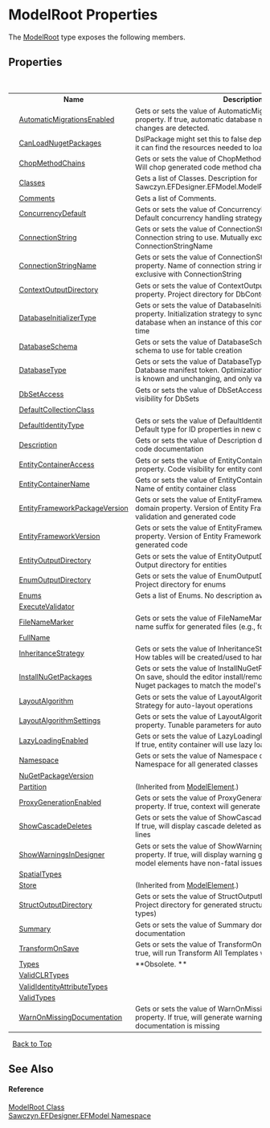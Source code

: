 # ModelRoot Properties
 

The <a href="T_Sawczyn_EFDesigner_EFModel_ModelRoot">ModelRoot</a> type exposes the following members.


## Properties
&nbsp;<table><tr><th></th><th>Name</th><th>Description</th></tr><tr><td>![Public property](media/pubproperty.gif "Public property")</td><td><a href="P_Sawczyn_EFDesigner_EFModel_ModelRoot_AutomaticMigrationsEnabled">AutomaticMigrationsEnabled</a></td><td>
Gets or sets the value of AutomaticMigrationsEnabled domain property. If true, automatic database migrations will be run when changes are detected.</td></tr><tr><td>![Public property](media/pubproperty.gif "Public property")![Static member](media/static.gif "Static member")</td><td><a href="P_Sawczyn_EFDesigner_EFModel_ModelRoot_CanLoadNugetPackages">CanLoadNugetPackages</a></td><td>
DslPackage might set this to false depending on whether or not it can find the resources needed to load Nuget packages</td></tr><tr><td>![Public property](media/pubproperty.gif "Public property")</td><td><a href="P_Sawczyn_EFDesigner_EFModel_ModelRoot_ChopMethodChains">ChopMethodChains</a></td><td>
Gets or sets the value of ChopMethodChains domain property. Will chop generated code method chains</td></tr><tr><td>![Public property](media/pubproperty.gif "Public property")</td><td><a href="P_Sawczyn_EFDesigner_EFModel_ModelRoot_Classes">Classes</a></td><td>
Gets a list of Classes. Description for Sawczyn.EFDesigner.EFModel.ModelRootHasClasses.ModelRoot</td></tr><tr><td>![Public property](media/pubproperty.gif "Public property")</td><td><a href="P_Sawczyn_EFDesigner_EFModel_ModelRoot_Comments">Comments</a></td><td>
Gets a list of Comments.</td></tr><tr><td>![Public property](media/pubproperty.gif "Public property")</td><td><a href="P_Sawczyn_EFDesigner_EFModel_ModelRoot_ConcurrencyDefault">ConcurrencyDefault</a></td><td>
Gets or sets the value of ConcurrencyDefault domain property. Default concurrency handling strategy</td></tr><tr><td>![Public property](media/pubproperty.gif "Public property")</td><td><a href="P_Sawczyn_EFDesigner_EFModel_ModelRoot_ConnectionString">ConnectionString</a></td><td>
Gets or sets the value of ConnectionString domain property. Connection string to use. Mutually exclusive with ConnectionStringName</td></tr><tr><td>![Public property](media/pubproperty.gif "Public property")</td><td><a href="P_Sawczyn_EFDesigner_EFModel_ModelRoot_ConnectionStringName">ConnectionStringName</a></td><td>
Gets or sets the value of ConnectionStringName domain property. Name of connection string in config file. Mutually exclusive with ConnectionString</td></tr><tr><td>![Public property](media/pubproperty.gif "Public property")</td><td><a href="P_Sawczyn_EFDesigner_EFModel_ModelRoot_ContextOutputDirectory">ContextOutputDirectory</a></td><td>
Gets or sets the value of ContextOutputDirectory domain property. Project directory for DbContext-related files</td></tr><tr><td>![Public property](media/pubproperty.gif "Public property")</td><td><a href="P_Sawczyn_EFDesigner_EFModel_ModelRoot_DatabaseInitializerType">DatabaseInitializerType</a></td><td>
Gets or sets the value of DatabaseInitializerType domain property. Initialization strategy to synchronize the underlying database when an instance of this context is used for the first time</td></tr><tr><td>![Public property](media/pubproperty.gif "Public property")</td><td><a href="P_Sawczyn_EFDesigner_EFModel_ModelRoot_DatabaseSchema">DatabaseSchema</a></td><td>
Gets or sets the value of DatabaseSchema domain property. The schema to use for table creation</td></tr><tr><td>![Public property](media/pubproperty.gif "Public property")</td><td><a href="P_Sawczyn_EFDesigner_EFModel_ModelRoot_DatabaseType">DatabaseType</a></td><td>
Gets or sets the value of DatabaseType domain property. Database manifest token. Optimization if runtime database type is known and unchanging, and only valid for SqlServer.</td></tr><tr><td>![Public property](media/pubproperty.gif "Public property")</td><td><a href="P_Sawczyn_EFDesigner_EFModel_ModelRoot_DbSetAccess">DbSetAccess</a></td><td>
Gets or sets the value of DbSetAccess domain property. Code visibility for DbSets</td></tr><tr><td>![Public property](media/pubproperty.gif "Public property")</td><td><a href="P_Sawczyn_EFDesigner_EFModel_ModelRoot_DefaultCollectionClass">DefaultCollectionClass</a></td><td /></tr><tr><td>![Public property](media/pubproperty.gif "Public property")</td><td><a href="P_Sawczyn_EFDesigner_EFModel_ModelRoot_DefaultIdentityType">DefaultIdentityType</a></td><td>
Gets or sets the value of DefaultIdentityType domain property. Default type for ID properties in new classes</td></tr><tr><td>![Public property](media/pubproperty.gif "Public property")</td><td><a href="P_Sawczyn_EFDesigner_EFModel_ModelRoot_Description">Description</a></td><td>
Gets or sets the value of Description domain property. Detailed code documentation</td></tr><tr><td>![Public property](media/pubproperty.gif "Public property")</td><td><a href="P_Sawczyn_EFDesigner_EFModel_ModelRoot_EntityContainerAccess">EntityContainerAccess</a></td><td>
Gets or sets the value of EntityContainerAccess domain property. Code visibility for entity container</td></tr><tr><td>![Public property](media/pubproperty.gif "Public property")</td><td><a href="P_Sawczyn_EFDesigner_EFModel_ModelRoot_EntityContainerName">EntityContainerName</a></td><td>
Gets or sets the value of EntityContainerName domain property. Name of entity container class</td></tr><tr><td>![Public property](media/pubproperty.gif "Public property")</td><td><a href="P_Sawczyn_EFDesigner_EFModel_ModelRoot_EntityFrameworkPackageVersion">EntityFrameworkPackageVersion</a></td><td>
Gets or sets the value of EntityFrameworkPackageVersion domain property. Version of Entity Framework code for validation and generated code</td></tr><tr><td>![Public property](media/pubproperty.gif "Public property")</td><td><a href="P_Sawczyn_EFDesigner_EFModel_ModelRoot_EntityFrameworkVersion">EntityFrameworkVersion</a></td><td>
Gets or sets the value of EntityFrameworkVersion domain property. Version of Entity Framework for validation and generated code</td></tr><tr><td>![Public property](media/pubproperty.gif "Public property")</td><td><a href="P_Sawczyn_EFDesigner_EFModel_ModelRoot_EntityOutputDirectory">EntityOutputDirectory</a></td><td>
Gets or sets the value of EntityOutputDirectory domain property. Output directory for entities</td></tr><tr><td>![Public property](media/pubproperty.gif "Public property")</td><td><a href="P_Sawczyn_EFDesigner_EFModel_ModelRoot_EnumOutputDirectory">EnumOutputDirectory</a></td><td>
Gets or sets the value of EnumOutputDirectory domain property. Project directory for enums</td></tr><tr><td>![Public property](media/pubproperty.gif "Public property")</td><td><a href="P_Sawczyn_EFDesigner_EFModel_ModelRoot_Enums">Enums</a></td><td>
Gets a list of Enums. No description available</td></tr><tr><td>![Public property](media/pubproperty.gif "Public property")![Static member](media/static.gif "Static member")</td><td><a href="P_Sawczyn_EFDesigner_EFModel_ModelRoot_ExecuteValidator">ExecuteValidator</a></td><td /></tr><tr><td>![Public property](media/pubproperty.gif "Public property")</td><td><a href="P_Sawczyn_EFDesigner_EFModel_ModelRoot_FileNameMarker">FileNameMarker</a></td><td>
Gets or sets the value of FileNameMarker domain property. File name suffix for generated files (e.g., foo.generated.cs)</td></tr><tr><td>![Public property](media/pubproperty.gif "Public property")</td><td><a href="P_Sawczyn_EFDesigner_EFModel_ModelRoot_FullName">FullName</a></td><td /></tr><tr><td>![Public property](media/pubproperty.gif "Public property")</td><td><a href="P_Sawczyn_EFDesigner_EFModel_ModelRoot_InheritanceStrategy">InheritanceStrategy</a></td><td>
Gets or sets the value of InheritanceStrategy domain property. How tables will be created/used to handle inheritance</td></tr><tr><td>![Public property](media/pubproperty.gif "Public property")</td><td><a href="P_Sawczyn_EFDesigner_EFModel_ModelRoot_InstallNuGetPackages">InstallNuGetPackages</a></td><td>
Gets or sets the value of InstallNuGetPackages domain property. On save, should the editor install/remove Entity Framework Nuget packages to match the model's EF version settings?</td></tr><tr><td>![Public property](media/pubproperty.gif "Public property")</td><td><a href="P_Sawczyn_EFDesigner_EFModel_ModelRoot_LayoutAlgorithm">LayoutAlgorithm</a></td><td>
Gets or sets the value of LayoutAlgorithm domain property. Strategy for auto-layout operations</td></tr><tr><td>![Public property](media/pubproperty.gif "Public property")</td><td><a href="P_Sawczyn_EFDesigner_EFModel_ModelRoot_LayoutAlgorithmSettings">LayoutAlgorithmSettings</a></td><td>
Gets or sets the value of LayoutAlgorithmSettings domain property. Tunable parameters for auto-layout of the designer</td></tr><tr><td>![Public property](media/pubproperty.gif "Public property")</td><td><a href="P_Sawczyn_EFDesigner_EFModel_ModelRoot_LazyLoadingEnabled">LazyLoadingEnabled</a></td><td>
Gets or sets the value of LazyLoadingEnabled domain property. If true, entity container will use lazy loading</td></tr><tr><td>![Public property](media/pubproperty.gif "Public property")</td><td><a href="P_Sawczyn_EFDesigner_EFModel_ModelRoot_Namespace">Namespace</a></td><td>
Gets or sets the value of Namespace domain property. Namespace for all generated classes</td></tr><tr><td>![Public property](media/pubproperty.gif "Public property")</td><td><a href="P_Sawczyn_EFDesigner_EFModel_ModelRoot_NuGetPackageVersion">NuGetPackageVersion</a></td><td /></tr><tr><td>![Public property](media/pubproperty.gif "Public property")</td><td><a href="http://msdn2.microsoft.com/en-us/library/bb139912" target="_blank">Partition</a></td><td> (Inherited from <a href="http://msdn2.microsoft.com/en-us/library/bb162926" target="_blank">ModelElement</a>.)</td></tr><tr><td>![Public property](media/pubproperty.gif "Public property")</td><td><a href="P_Sawczyn_EFDesigner_EFModel_ModelRoot_ProxyGenerationEnabled">ProxyGenerationEnabled</a></td><td>
Gets or sets the value of ProxyGenerationEnabled domain property. If true, context will generate proxies for POCO entities</td></tr><tr><td>![Public property](media/pubproperty.gif "Public property")</td><td><a href="P_Sawczyn_EFDesigner_EFModel_ModelRoot_ShowCascadeDeletes">ShowCascadeDeletes</a></td><td>
Gets or sets the value of ShowCascadeDeletes domain property. If true, will display cascade deleted associations as dashed red lines</td></tr><tr><td>![Public property](media/pubproperty.gif "Public property")</td><td><a href="P_Sawczyn_EFDesigner_EFModel_ModelRoot_ShowWarningsInDesigner">ShowWarningsInDesigner</a></td><td>
Gets or sets the value of ShowWarningsInDesigner domain property. If true, will display warning glyphs with tooltips when model elements have non-fatal issues detected</td></tr><tr><td>![Public property](media/pubproperty.gif "Public property")</td><td><a href="P_Sawczyn_EFDesigner_EFModel_ModelRoot_SpatialTypes">SpatialTypes</a></td><td /></tr><tr><td>![Public property](media/pubproperty.gif "Public property")</td><td><a href="http://msdn2.microsoft.com/en-us/library/bb139916" target="_blank">Store</a></td><td> (Inherited from <a href="http://msdn2.microsoft.com/en-us/library/bb162926" target="_blank">ModelElement</a>.)</td></tr><tr><td>![Public property](media/pubproperty.gif "Public property")</td><td><a href="P_Sawczyn_EFDesigner_EFModel_ModelRoot_StructOutputDirectory">StructOutputDirectory</a></td><td>
Gets or sets the value of StructOutputDirectory domain property. Project directory for generated structures (owned/complex types)</td></tr><tr><td>![Public property](media/pubproperty.gif "Public property")</td><td><a href="P_Sawczyn_EFDesigner_EFModel_ModelRoot_Summary">Summary</a></td><td>
Gets or sets the value of Summary domain property. Brief code documentation</td></tr><tr><td>![Public property](media/pubproperty.gif "Public property")</td><td><a href="P_Sawczyn_EFDesigner_EFModel_ModelRoot_TransformOnSave">TransformOnSave</a></td><td>
Gets or sets the value of TransformOnSave domain property. If true, will run Transform All Templates when this model is saved</td></tr><tr><td>![Public property](media/pubproperty.gif "Public property")</td><td><a href="P_Sawczyn_EFDesigner_EFModel_ModelRoot_Types">Types</a></td><td> **Obsolete. **</td></tr><tr><td>![Public property](media/pubproperty.gif "Public property")</td><td><a href="P_Sawczyn_EFDesigner_EFModel_ModelRoot_ValidCLRTypes">ValidCLRTypes</a></td><td /></tr><tr><td>![Public property](media/pubproperty.gif "Public property")</td><td><a href="P_Sawczyn_EFDesigner_EFModel_ModelRoot_ValidIdentityAttributeTypes">ValidIdentityAttributeTypes</a></td><td /></tr><tr><td>![Public property](media/pubproperty.gif "Public property")</td><td><a href="P_Sawczyn_EFDesigner_EFModel_ModelRoot_ValidTypes">ValidTypes</a></td><td /></tr><tr><td>![Public property](media/pubproperty.gif "Public property")</td><td><a href="P_Sawczyn_EFDesigner_EFModel_ModelRoot_WarnOnMissingDocumentation">WarnOnMissingDocumentation</a></td><td>
Gets or sets the value of WarnOnMissingDocumentation domain property. If true, will generate warnings when summary documentation is missing</td></tr></table>&nbsp;
<a href="#modelroot-properties">Back to Top</a>

## See Also


#### Reference
<a href="T_Sawczyn_EFDesigner_EFModel_ModelRoot">ModelRoot Class</a><br /><a href="N_Sawczyn_EFDesigner_EFModel">Sawczyn.EFDesigner.EFModel Namespace</a><br />